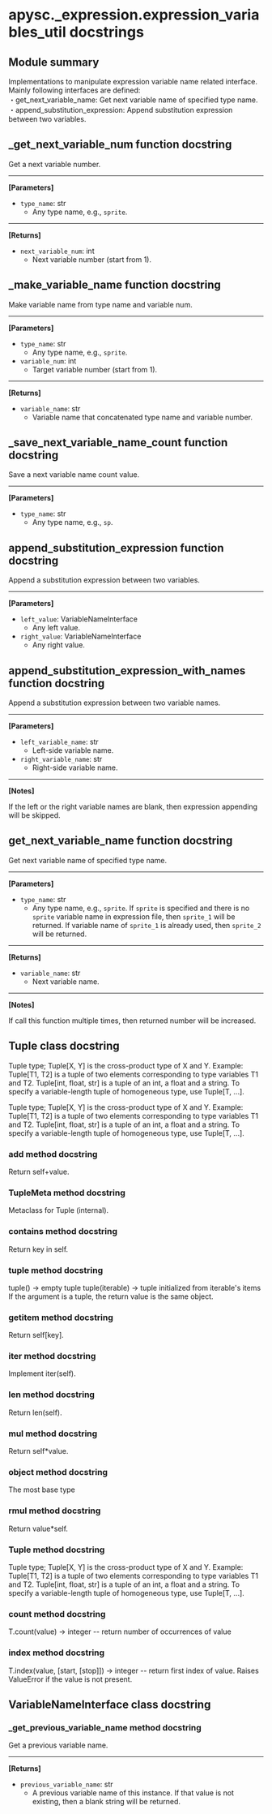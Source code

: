 # apysc._expression.expression_variables_util docstrings

## Module summary

Implementations to manipulate expression variable name related interface. Mainly following interfaces are defined: <br>・get_next_variable_name: Get next variable name of specified type name. <br>・append_substitution_expression: Append substitution expression between two variables.

## _get_next_variable_num function docstring

Get a next variable number.<hr>

**[Parameters]**

- `type_name`: str
  - Any type name, e.g., `sprite`.

<hr>

**[Returns]**

- `next_variable_num`: int
  - Next variable number (start from 1).

## _make_variable_name function docstring

Make variable name from type name and variable num.<hr>

**[Parameters]**

- `type_name`: str
  - Any type name, e.g., `sprite`.
- `variable_num`: int
  - Target variable number (start from 1).

<hr>

**[Returns]**

- `variable_name`: str
  - Variable name that concatenated type name and variable number.

## _save_next_variable_name_count function docstring

Save a next variable name count value.<hr>

**[Parameters]**

- `type_name`: str
  - Any type name, e.g., `sp`.

## append_substitution_expression function docstring

Append a substitution expression between two variables.<hr>

**[Parameters]**

- `left_value`: VariableNameInterface
  - Any left value.
- `right_value`: VariableNameInterface
  - Any right value.

## append_substitution_expression_with_names function docstring

Append a substitution expression between two variable names.<hr>

**[Parameters]**

- `left_variable_name`: str
  - Left-side variable name.
- `right_variable_name`: str
  - Right-side variable name.

<hr>

**[Notes]**

If the left or the right variable names are blank, then expression appending will be skipped.

## get_next_variable_name function docstring

Get next variable name of specified type name.<hr>

**[Parameters]**

- `type_name`: str
  - Any type name, e.g., `sprite`. If `sprite` is specified and there is no `sprite` variable name in expression file, then `sprite_1` will be returned. If variable name of `sprite_1` is already used, then `sprite_2` will be returned.

<hr>

**[Returns]**

- `variable_name`: str
  - Next variable name.

<hr>

**[Notes]**

If call this function multiple times, then returned number will be increased.

## Tuple class docstring

Tuple type; Tuple[X, Y] is the cross-product type of X and Y. Example: Tuple[T1, T2] is a tuple of two elements corresponding to type variables T1 and T2. Tuple[int, float, str] is a tuple of an int, a float and a string. To specify a variable-length tuple of homogeneous type, use Tuple[T, ...].

Tuple type; Tuple[X, Y] is the cross-product type of X and Y. Example: Tuple[T1, T2] is a tuple of two elements corresponding to type variables T1 and T2. Tuple[int, float, str] is a tuple of an int, a float and a string. To specify a variable-length tuple of homogeneous type, use Tuple[T, ...].

### __add__ method docstring

Return self+value.

### TupleMeta method docstring

Metaclass for Tuple (internal).

### __contains__ method docstring

Return key in self.

### tuple method docstring

tuple() -> empty tuple tuple(iterable) -> tuple initialized from iterable's items If the argument is a tuple, the return value is the same object.

### __getitem__ method docstring

Return self[key].

### __iter__ method docstring

Implement iter(self).

### __len__ method docstring

Return len(self).

### __mul__ method docstring

Return self*value.

### object method docstring

The most base type

### __rmul__ method docstring

Return value*self.

### Tuple method docstring

Tuple type; Tuple[X, Y] is the cross-product type of X and Y. Example: Tuple[T1, T2] is a tuple of two elements corresponding to type variables T1 and T2. Tuple[int, float, str] is a tuple of an int, a float and a string. To specify a variable-length tuple of homogeneous type, use Tuple[T, ...].

### count method docstring

T.count(value) -> integer -- return number of occurrences of value

### index method docstring

T.index(value, [start, [stop]]) -> integer -- return first index of value. Raises ValueError if the value is not present.

## VariableNameInterface class docstring



### _get_previous_variable_name method docstring

Get a previous variable name.<hr>

**[Returns]**

- `previous_variable_name`: str
  - A previous variable name of this instance. If that value is not existing, then a blank string will be returned.